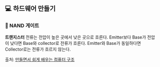 ## 💻 하드웨어 만들기

### 📌 NAND 게이트

**트랜지스터**
전류는 전압이 높은 곳에서 낮은 곳으로 흐른다.
Emitter보다 Base가 전압이 낮다면 Base와 collector로 전류가 흐른다.
Emitter와 Base가 동일하다면 Collector로는 전류가 흐르지 않는다.

출처: [만들면서 쉽게 배우는 컴퓨터 구조](https://www.inflearn.com/course/%EB%A7%8C%EB%93%A4%EB%A9%B4%EC%84%9C-%EB%B0%B0%EC%9A%B0%EB%8A%94-%EC%BB%B4%ED%93%A8%ED%84%B0-%EA%B5%AC%EC%A1%B0/dashboard)
